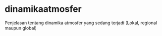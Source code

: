 # dinamikaatmosfer
Penjelasan tentang dinamika atmosfer yang sedang terjadi (Lokal, regional maupun global)
